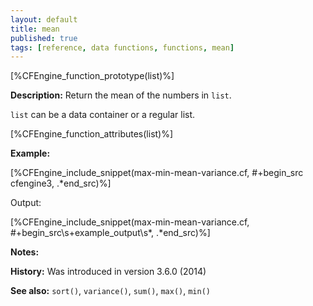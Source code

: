 ```yaml
---
layout: default
title: mean
published: true
tags: [reference, data functions, functions, mean]
---
```


[%CFEngine_function_prototype(list)%]

**Description:** Return the mean of the numbers in `list`.

`list` can be a data container or a regular list.

[%CFEngine_function_attributes(list)%]

**Example:**

[%CFEngine_include_snippet(max-min-mean-variance.cf, #\+begin_src cfengine3, .*end_src)%]

Output:

[%CFEngine_include_snippet(max-min-mean-variance.cf, #\+begin_src\s+example_output\s*, .*end_src)%]

**Notes:**  
   
**History:** Was introduced in version 3.6.0 (2014)

**See also:** `sort()`, `variance()`, `sum()`, `max()`, `min()`
